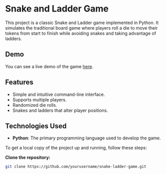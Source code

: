 # Snake and Ladder Game

This project is a classic Snake and Ladder game implemented in Python. It simulates the traditional board game where players roll a die to move their tokens from start to finish while avoiding snakes and taking advantage of ladders.

## Demo

You can see a live demo of the game [here](#).

## Features

- Simple and intuitive command-line interface.
- Supports multiple players.
- Randomized die rolls.
- Snakes and ladders that alter player positions.

## Technologies Used

- **Python**: The primary programming language used to develop the game.

To get a local copy of the project up and running, follow these steps:

 **Clone the repository:**
   ```bash
   git clone https://github.com/yourusername/snake-ladder-game.git
